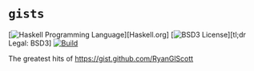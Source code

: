# `gists`
[![Haskell Programming Language](https://img.shields.io/badge/language-Haskell-blue.svg)][Haskell.org]
[![BSD3 License](http://img.shields.io/badge/license-BSD3-brightgreen.svg)][tl;dr Legal: BSD3]
[![Build](https://img.shields.io/travis/RyanGlScott/gists.svg)](https://travis-ci.org/RyanGlScott/gists)

The greatest hits of https://gist.github.com/RyanGlScott
